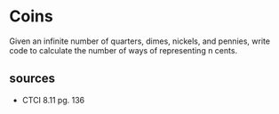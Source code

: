 # Coins
Given an infinite number of quarters, dimes, nickels, and pennies, write code to calculate the number of ways of representing n cents.

## sources
  - CTCI 8.11 pg. 136
